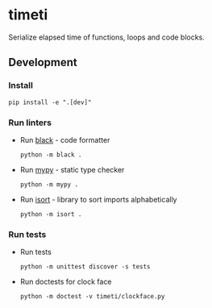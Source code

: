 # timeti
Serialize elapsed time of functions, loops and code blocks.


## Development

### Install 
```
pip install -e ".[dev]"
```

### Run linters

- Run [black](https://github.com/psf/black) - code formatter
  ```
  python -m black .
  ```

- Run [mypy](http://mypy-lang.org/) - static type checker
  ```
  python -m mypy .
  ```

- Run [isort](https://pycqa.github.io/isort/) - library to sort imports alphabetically
  ```
  python -m isort .
  ```
  

### Run tests  

- Run tests   
  ```  
  python -m unittest discover -s tests  
  ```  

- Run doctests for clock face  
  ```  
  python -m doctest -v timeti/clockface.py  
  ```  
